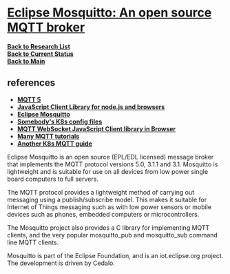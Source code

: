 # **[Eclipse Mosquitto: An open source MQTT broker](https://mosquitto.org/)**

**[Back to Research List](../../research_list.md)**\
**[Back to Current Status](../../../development/status/weekly/current_status.md)**\
**[Back to Main](../../../README.md)**

## references

- **[MQTT 5](https://www.hivemq.com/blog/mqtt5-essentials-part3-upgrade-to-mqtt5-now/)**
- **[JavaScript Client Library for node.js and browsers](https://github.com/mqttjs/MQTT.js)**
- **[Eclipse Mosquitto](https://mosquitto.org/)**
- **[Somebody's K8s config files](https://github.com/abalage/mosquitto-mqtt-k8s/blob/main/base/mosquitto.conf)**
- **[MQTT WebSocket JavaScript Client library in Browser](http://www.steves-internet-guide.com/using-javascript-mqtt-client-websockets/)**
- **[Many MQTT tutorials](http://www.steves-internet-guide.com/)**
- **[Another K8s MQTT guide](https://www.enabler.no/en/blog/mosquitto-mqtt-broker-in-kubernetes)**

Eclipse Mosquitto is an open source (EPL/EDL licensed) message broker that implements the MQTT protocol versions 5.0, 3.1.1 and 3.1. Mosquitto is lightweight and is suitable for use on all devices from low power single board computers to full servers.

The MQTT protocol provides a lightweight method of carrying out messaging using a publish/subscribe model. This makes it suitable for Internet of Things messaging such as with low power sensors or mobile devices such as phones, embedded computers or microcontrollers.

The Mosquitto project also provides a C library for implementing MQTT clients, and the very popular mosquitto_pub and mosquitto_sub command line MQTT clients.

Mosquitto is part of the Eclipse Foundation, and is an iot.eclipse.org project. The development is driven by Cedalo.
